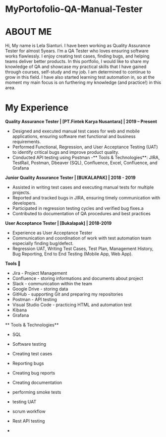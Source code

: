 # MyPortofolio-QA-Manual-Tester

# ABOUT ME
Hi, My name is Lela Sianturi. I have been working as Quality Assurance Tester for almost 5years.
I’m a QA Tester who loves ensuring software works flawlessly. I enjoy creating test cases, finding bugs, and helping teams deliver better products.
In this portfolio, I would like to share my knowledge of QA and showcase my practical skills that I have gained through courses, self-study and my job. I am determined to continue to grow in this field. I have also started learning test automation in, so at the moment my main focus is on furthering my knowledge (and practice!) in this area.


# My Experience

**Quality Assurance Tester | [PT.Fintek Karya Nusantara] | 2019 – Present**
- Designed and executed manual test cases for web and mobile applications, ensuring software met functional and business requirements.
- Performed Functional, Regression, and User Acceptance Testing (UAT) to identify critical bugs and improve product quality.
- Conducted API testing using Postman
-** Tools & Technologies**: JIRA, TestRail, Postman, Dbeaver (SQL), Confluence, Excel, Confluence, and Grafana 


**Junior Quality Assurance Tester | [BUKALAPAK] | 2018 - 2019**
- Assisted in writing test cases and executing manual tests for multiple projects.
- Reported and tracked bugs in JIRA, ensuring timely communication with developers.
- Participated in regression testing cycles and verified bug fixes.a
- Contributed to documentation of QA procedures and best practices


**User Acceptance Tester | [Bukalapak] | 2018-2019**
- Experience as User Acceptance Tester
- Communication and coordination of work with test automation team especially finding bug/defect.
- Regression UAT, Writing Test Cases, Test Plan, Management History, Bug Reporting, End to
End Testing (Mobile App, Web App).


**Tools 🔧**
- Jira - Project Management
- Confluence - storing informations and documents about project
- Slack - communication within the team
- Google Drive - storing data
- GitHub - supporting Git and preparing my repositories
- Postman - API testing
- Visual Studio Code - practicing HTML and automation test
- Kibana
- Grafana


 ** Tools & Technologies**

 - SQL
   

- Software testing
- Creating test cases
- Reporting bugs
- Creating bug reports
- Creating documentation
- performing smoke tests
- testing UAT
- scrum workflow
- Rest API testing
- 



